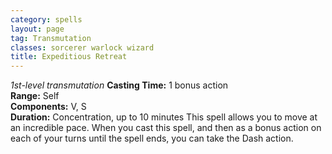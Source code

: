 ```yaml
---
category: spells
layout: page
tag: Transmutation
classes: sorcerer warlock wizard
title: Expeditious Retreat
---
```


_1st-level transmutation_ **Casting Time:** 1 bonus action    
**Range:** Self    
**Components:** V, S    
**Duration:** Concentration, up to 10 minutes This spell allows you to move at an incredible pace. When you cast this spell, and then as a bonus action on each of your turns until the spell ends, you can take the Dash action. 